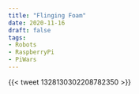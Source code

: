 ```yaml
---
title: "Flinging Foam"
date: 2020-11-16
draft: false
tags:
- Robots
- RaspberryPi
- PiWars
---
```


<!--more-->

{{< tweet 1328130302208782350 >}}